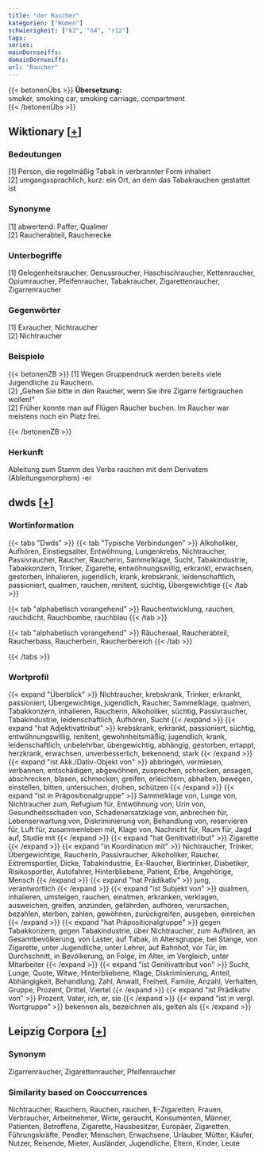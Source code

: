 ```yaml
---
title: "der Raucher"
kategorien: ["Nomen"]
schwierigkeit: ["k2", "h4", "r12"]
tags:
series:
mainDornseiffs:
domainDornseiffs:
url: "Raucher"
---
```


{{< betonenÜbs >}}
**Übersetzung:**  
smoker, smoking car, smoking carriage, compartment  
{{< /betonenÜbs >}}

## Wiktionary [[+](https://de.wiktionary.org/wiki/Raucher)]

### Bedeutungen
[1] Person, die regelmäßig Tabak in verbrannter Form inhaliert  
[2] umgangssprachlich, kurz: ein Ort, an dem das Tabakrauchen gestattet ist  

### Synonyme
[1] abwertend: Paffer, Qualmer  
[2] Raucherabteil, Raucherecke  

### Unterbegriffe
[1] Gelegenheitsraucher, Genussraucher, Haschischraucher, Kettenraucher, Opiumraucher, Pfeifenraucher, Tabakraucher, Zigarettenraucher, Zigarrenraucher  

### Gegenwörter
[1] Exraucher, Nichtraucher  
[2] Nichtraucher  

### Beispiele
{{< betonenZB >}}
[1] Wegen Gruppendruck werden bereits viele Jugendliche zu Rauchern.  
[2] „Gehen Sie bitte in den Raucher, wenn Sie ihre Zigarre fertigrauchen wollen!“  
[2] Früher konnte man auf Flügen Raucher buchen. Im Raucher war meistens noch ein Platz frei.  

{{< /betonenZB >}}
### Herkunft
Ableitung zum Stamm des Verbs rauchen mit dem Derivatem (Ableitungsmorphem) -er  



## dwds [[+](https://www.dwds.de/wb/Raucher)]

### Wortinformation
{{< tabs "Dwds" >}}
{{< tab "Typische Verbindungen" >}}
Alkoholiker, Aufhören, Einstiegsalter, Entwöhnung, Lungenkrebs, Nichtraucher, Passivraucher, Raucher, Raucherin, Sammelklage, Sucht, Tabakindustrie, Tabakkonzern, Trinker, Zigarette, entwöhnungswillig, erkrankt, erwachsen, gestorben, inhalieren, jugendlich, krank, krebskrank, leidenschaftlich, passioniert, qualmen, rauchen, renitent, süchtig, Übergewichtige
{{< /tab >}}

{{< tab "alphabetisch vorangehend" >}}
Rauchentwicklung, rauchen, rauchdicht, Rauchbombe, rauchblau
{{< /tab >}}

{{< tab "alphabetisch vorangehend" >}}
Räucheraal, Raucherabteil, Raucherbass, Raucherbein, Raucherbereich
{{< /tab >}}

{{< /tabs >}}

### Wortprofil
{{< expand "Überblick" >}} Nichtraucher, krebskrank, Trinker, erkrankt, passioniert, Übergewichtige, jugendlich, Raucher, Sammelklage, qualmen, Tabakkonzern, inhalieren, Raucherin, Alkoholiker, süchtig, Passivraucher, Tabakindustrie, leidenschaftlich, Aufhören, Sucht {{< /expand >}}
{{< expand "hat Adjektivattribut" >}} krebskrank, erkrankt, passioniert, süchtig, entwöhnungswillig, renitent, gewohnheitsmäßig, jugendlich, krank, leidenschaftlich, unbelehrbar, übergewichtig, abhängig, gestorben, ertappt, herzkrank, erwachsen, unverbesserlich, bekennend, stark {{< /expand >}}
{{< expand "ist Akk./Dativ-Objekt von" >}} abbringen, vermiesen, verbannen, entschädigen, abgewöhnen, zusprechen, schrecken, ansagen, abschrecken, blasen, schmecken, greifen, erleichtern, abhalten, bewegen, einstellen, bitten, untersuchen, drohen, schützen {{< /expand >}}
{{< expand "ist in Präpositionalgruppe" >}} Sammelklage von, Lunge von, Nichtraucher zum, Refugium für, Entwöhnung von, Urin von, Gesundheitsschaden von, Schadenersatzklage von, anbrechen für, Lebenserwartung von, Diskriminierung von, Behandlung von, reservieren für, Luft für, zusammenleben mit, Klage von, Nachricht für, Raum für, Jagd auf, Studie mit {{< /expand >}}
{{< expand "hat Genitivattribut" >}} Zigarette {{< /expand >}}
{{< expand "in Koordination mit" >}} Nichtraucher, Trinker, Übergewichtige, Raucherin, Passivraucher, Alkoholiker, Raucher, Extremsportler, Dicke, Tabakindustrie, Ex-Raucher, Biertrinker, Diabetiker, Risikosportler, Autofahrer, Hinterbliebene, Patient, Erbe, Angehörige, Mensch {{< /expand >}}
{{< expand "hat Prädikativ" >}} jung, verantwortlich {{< /expand >}}
{{< expand "ist Subjekt von" >}} qualmen, inhalieren, umsteigen, rauchen, einatmen, erkranken, verklagen, ausweichen, greifen, anzünden, gefährden, aufhören, verursachen, bezahlen, sterben, zahlen, gewöhnen, zurückgreifen, ausgeben, einreichen {{< /expand >}}
{{< expand "hat Präpositionalgruppe" >}} gegen Tabakkonzern, gegen Tabakindustrie, über Nichtraucher, zum Aufhören, an Gesamtbevölkerung, von Laster, auf Tabak, in Altersgruppe, bei Stange, von Zigarette, unter Jugendliche, unter Lehrer, auf Bahnhof, vor Tür, im Durchschnitt, in Bevölkerung, an Folge, im Alter, im Vergleich, unter Mitarbeiter {{< /expand >}}
{{< expand "ist Genitivattribut von" >}} Sucht, Lunge, Quote, Witwe, Hinterbliebene, Klage, Diskriminierung, Anteil, Abhängigkeit, Behandlung, Zahl, Anwalt, Freiheit, Familie, Anzahl, Verhalten, Gruppe, Prozent, Drittel, Viertel {{< /expand >}}
{{< expand "ist Prädikativ von" >}} Prozent, Vater, ich, er, sie {{< /expand >}}
{{< expand "ist in vergl. Wortgruppe" >}} bekennen als, bezeichnen als, gelten als {{< /expand >}}

## Leipzig Corpora [[+](https://corpora.uni-leipzig.de/en/res?word=Raucher&corpusId=deu_newscrawl-public_2018)]


### Synonym
Zigarrenraucher, Zigarettenraucher, Pfeifenraucher


### Similarity based on Cooccurrences
Nichtraucher, Rauchern, Rauchen, rauchen, E-Zigaretten, Frauen, Verbraucher, Arbeitnehmer, Wirte, geraucht, Konsumenten, Männer, Patienten, Betroffene, Zigarette, Hausbesitzer, Europäer, Zigaretten, Führungskräfte, Pendler, Menschen, Erwachsene, Urlauber, Mütter, Käufer, Nutzer, Reisende, Mieter, Ausländer, Jugendliche, Eltern, Kinder, Leute

